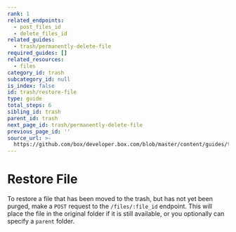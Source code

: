 ```yaml
---
rank: 1
related_endpoints:
  - post_files_id
  - delete_files_id
related_guides:
  - trash/permanently-delete-file
required_guides: []
related_resources:
  - files
category_id: trash
subcategory_id: null
is_index: false
id: trash/restore-file
type: guide
total_steps: 6
sibling_id: trash
parent_id: trash
next_page_id: trash/permanently-delete-file
previous_page_id: ''
source_url: >-
  https://github.com/box/developer.box.com/blob/master/content/guides/trash/restore-file.md
---
```


# Restore File

To restore a file that has been moved to the trash, but has not yet been
purged, make a `POST` request to the `/files/:file_id` endpoint. This will
place the file in the original folder if it is still available, or you
optionally can specify a `parent` folder.

<Samples id='post_files_id' >

</Samples>
